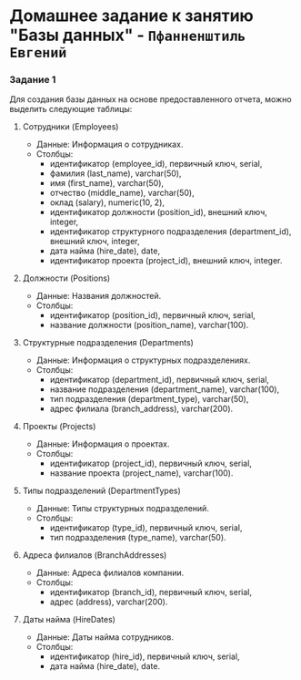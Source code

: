# Домашнее задание к занятию "Базы данных" - `Пфанненштиль Евгений`

### Задание 1

Для создания базы данных на основе предоставленного отчета, можно выделить следующие таблицы:

1. Сотрудники (Employees)
   - Данные: Информация о сотрудниках.
   - Столбцы:
     - идентификатор (employee_id), первичный ключ, serial,
     - фамилия (last_name), varchar(50),
     - имя (first_name), varchar(50),
     - отчество (middle_name), varchar(50),
     - оклад (salary), numeric(10, 2),
     - идентификатор должности (position_id), внешний ключ, integer,
     - идентификатор структурного подразделения (department_id), внешний ключ, integer,
     - дата найма (hire_date), date,
     - идентификатор проекта (project_id), внешний ключ, integer.

2. Должности (Positions)
   - Данные: Названия должностей.
   - Столбцы:
     - идентификатор (position_id), первичный ключ, serial,
     - название должности (position_name), varchar(100).

3. Структурные подразделения (Departments)
   - Данные: Информация о структурных подразделениях.
   - Столбцы:
     - идентификатор (department_id), первичный ключ, serial,
     - название подразделения (department_name), varchar(100),
     - тип подразделения (department_type), varchar(50),
     - адрес филиала (branch_address), varchar(200).

4. Проекты (Projects)
   - Данные: Информация о проектах.
   - Столбцы:
     - идентификатор (project_id), первичный ключ, serial,
     - название проекта (project_name), varchar(100).

5. Типы подразделений (DepartmentTypes)
   - Данные: Типы структурных подразделений.
   - Столбцы:
     - идентификатор (type_id), первичный ключ, serial,
     - тип подразделения (type_name), varchar(50).

6. Адреса филиалов (BranchAddresses)
   - Данные: Адреса филиалов компании.
   - Столбцы:
     - идентификатор (branch_id), первичный ключ, serial,
     - адрес (address), varchar(200).

7. Даты найма (HireDates)
   - Данные: Даты найма сотрудников.
   - Столбцы:
     - идентификатор (hire_id), первичный ключ, serial,
     - дата найма (hire_date), date.

